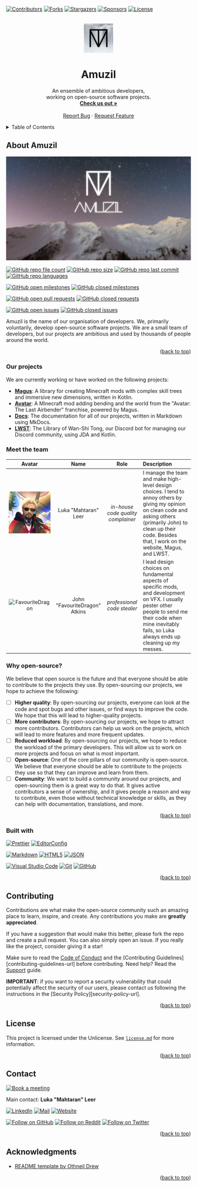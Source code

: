 <a name="anchor-top"></a>

<!-- PROJECT SHIELDS -->

[![Contributors][contributors-shield]][contributors-url]
[![Forks][forks-shield]][forks-url]
[![Stargazers][stargazers-shield]][stargazers-url]
[![Sponsors][sponsors-shield]][sponsors-url]
[![License][license-shield]][license-url]

<!-- PROJECT LOGO -->

<br />
<div align="center" style="text-align: center">
    <a href="https://github.com/amuzil/.github">
        <img
            src="https://raw.githubusercontent.com/amuzil/.github/main/profile/asset/logo.png"
            alt="Logo"
            width="80" height="80"
        >
    </a>
    <h1>Amuzil</h1>
    <p>
        An ensemble of ambitious developers,<br />
        working on open-source software projects.
        <br />
        <a href="https://amuzil.com"><strong>Check us out »</strong></a>
        <br />
        <br />
        <a href="https://github.com/amuzil/.github/issues">Report Bug</a>
        ·
        <a href="https://github.com/amuzil/.github/issues">Request Feature</a>
    </p>
</div>

<!-- TABLE OF CONTENTS -->
<details>
    <summary>Table of Contents</summary>
    <ol>
        <li>
            <a href="#about-amuzil">About Amuzil</a>
            <ul>
                <li><a href="#our-projects">
                    Our projects
                </a></li>
                <li><a href="#meet-the-team">
                    Meet the team
                </a></li>
                <li><a href="#why-open-source">
                    Why open-source?
                </a></li>
                <li><a href="#built-with">
                    Built with
                </a></li>
            </ul>
        </li>
        <li><a href="#contributing">Contributing</a></li>
        <li><a href="#license">License</a></li>
        <li><a href="#contact">Contact</a></li>
        <li><a href="#acknowledgments">Acknowledgments</a></li>
    </ol>
</details>

<!-- ABOUT -->

## About Amuzil

[![Banner][banner]][project-url]

[![GitHub repo file count][github-repo-file-count]][github-repo-url]
[![GitHub repo size][github-repo-size]][github-repo-url]
[![GitHub repo last commit][github-repo-last-commit]][github-repo-url]
[![GitHub repo languages][github-repo-languages]][github-repo-url]

[![GitHub open milestones][github-open-milestones]][github-open-milestones-url]
[![GitHub closed milestones][github-closed-milestones]][github-closed-milestones-url]

[![GitHub open pull requests][github-open-pull-requests]][github-open-pull-requests-url]
[![GitHub closed requests][github-closed-pull-requests]][github-closed-pull-requests-url]

[![GitHub open issues][github-open-issues]][github-open-issues-url]
[![GitHub closed issues][github-closed-issues]][github-closed-issues-url]

Amuzil is the name of our organisation of developers.
We, primarily voluntarily, develop open-source software projects.
We are a small team of developers, but our projects are ambitious
and used by thousands of people around the world.

<p align="right" style="text-align: right">(<a href="#anchor-top">back to top</a>)</p>

### Our projects

We are currently working or have worked on the following projects:

- [**Magus**][magus-url]:
  A library for creating Minecraft mods with complex skill trees
  and immersive new dimensions, written in Kotlin.
- [**Avatar**][avatar-url]:
  A Minecraft mod adding bending and the world from the
  "Avatar: The Last Airbender" franchise, powered by Magus.
- [**Docs**][docs-url]:
  The documentation for all of our projects, written in Markdown using MkDocs.
- [**LWST**][lwst-url]:
  The Library of Wan-Shi Tong, our Discord bot for managing
  our Discord community, using JDA and Kotlin.

### Meet the team

|                   Avatar                   |             Name              |                Role                | Description                                                                                                                                                                                                                      |
| :----------------------------------------: | :---------------------------: | :--------------------------------: | :------------------------------------------------------------------------------------------------------------------------------------------------------------------------------------------------------------------------------- |
|         ![Avatar][mahtaran-avatar]         |     Luka "Mahtaran" Leer      | _in-house code quality complainer_ | I manage the team and make high-level design choices. I tend to annoy others by giving my opinion on clean code and asking others (primarily John) to clean up their code. Besides that, I work on the website, Magus, and LWST. |
| ![FavouriteDragon][favouritedragon-avatar] | John "FavouriteDragon" Atkins |    _professional code stealer_     | I lead design choices on fundamental aspects of specific mods, and development on VFX. I usually pester other people to send me their code when mine inevitably fails, so Luka always ends up cleaning up my messes.             |

### Why open-source?

We believe that open source is the future and that everyone
should be able to contribute to the projects they use.
By open-sourcing our projects, we hope to achieve the following:

- [ ] **Higher quality**:
      By open-sourcing our projects, everyone can look at the code
      and spot bugs and other issues, or find ways to improve the code.
      We hope that this will lead to higher-quality projects.
- [ ] **More contributors**:
      By open-sourcing our projects, we hope to attract more contributors.
      Contributors can help us work on the projects, which will lead to
      more features and more frequent updates.
- [ ] **Reduced workload**:
      By open-sourcing our projects, we hope to reduce the workload of the primary
      developers. This will allow us to work on more projects and
      focus on what is most important.
- [ ] **Open-source**:
      One of the core pillars of our community is open-source.
      We believe that everyone should be able to contribute to
      the projects they use so that they can improve and learn from them.
- [ ] **Community**:
      We want to build a community around our projects, and open-sourcing
      them is a great way to do that. It gives active contributors
      a sense of ownership, and it gives people a reason and way to contribute,
      even those without technical knowledge or skills, as they can help
      with documentation, translations, and more.

<p align="right" style="text-align: right">(<a href="#anchor-top">back to top</a>)</p>

### Built with

[![Prettier][prettier-shield]][prettier-url]
[![EditorConfig][editorconfig-shield]][editorconfig-url]

[![Markdown][markdown-shield]][markdown-url]
[![HTML5][html5-shield]][html5-url]
[![JSON][json-shield]][json-url]

[![Visual Studio Code][vscode-shield]][vscode-url]
[![Git][git-shield]][git-url]
[![GitHub][github-shield]][github-url]

<p align="right" style="text-align: right">(<a href="#anchor-top">back to top</a>)</p>

<!-- CONTRIBUTING -->

## Contributing

Contributions are what make the open-source community such an amazing place to
learn, inspire, and create. Any contributions you make are **greatly appreciated**.

If you have a suggestion that would make this better, please fork the repo and
create a pull request. You can also simply open an issue.
If you really like the project, consider giving it a star!

Make sure to read the [Code of Conduct][code-of-conduct-url] and the
[Contributing Guidelines][contributing-guidelines-url] before contributing.
Need help? Read the [Support][support-url] guide.

**IMPORTANT**: if you want to report a security vulnerability that could
potentially affect the security of our users, please contact us following the
instructions in the [Security Policy][security-policy-url].

<p align="right" style="text-align: right">(<a href="#anchor-top">back to top</a>)</p>

<!-- LICENSE -->

## License

This project is licensed under the Unlicense.
See [`license.md`](license.md) for more information.

<p align="right" style="text-align: right">(<a href="#anchor-top">back to top</a>)</p>

<!-- CONTACT -->

## Contact

[![Book a meeting][cal-shield]][cal-url]

Main contact: **Luka "Mahtaran" Leer**

[![LinkedIn][luka-linkedin-shield]][luka-linkedin-url]
[![Mail][luka-mail-shield]][luka-mail-url]
[![Website][luka-website-shield]][luka-website-url]

[![Follow on GitHub][luka-github-followers-shield]][luka-github-followers-url]
[![Follow on Reddit][luka-reddit-shield]][luka-reddit-url]
[![Follow on Twitter][luka-twitter-shield]][luka-twitter-url]

<p align="right" style="text-align: right">(<a href="#anchor-top">back to top</a>)</p>

<!-- ACKNOWLEDGMENTS -->

## Acknowledgments

- [README template by Othneil Drew](https://github.com/othneildrew/Best-README-Template)

<p align="right" style="text-align: right">(<a href="#anchor-top">back to top</a>)</p>

<!-- MARKDOWN LINKS & IMAGES -->

<!-- top shields -->

[contributors-shield]: https://img.shields.io/github/contributors/amuzil/docs.svg?style=for-the-badge
[contributors-url]: https://github.com/amuzil/docs/graphs/contributors
[forks-shield]: https://img.shields.io/github/forks/amuzil/docs.svg?style=for-the-badge
[forks-url]: https://github.com/amuzil/docs/network/members
[stargazers-shield]: https://img.shields.io/github/stars/amuzil/docs.svg?style=for-the-badge
[stargazers-url]: https://github.com/amuzil/docs/stargazers
[sponsors-shield]: https://img.shields.io/github/sponsors/amuzil?style=for-the-badge
[sponsors-url]: https://github.com/sponsors/amuzil
[license-shield]: https://img.shields.io/github/license/amuzil/docs.svg?style=for-the-badge
[license-url]: https://github.com/amuzil/docs/blob/main/license.md

<!-- intro -->

[banner]: https://raw.githubusercontent.com/amuzil/.github/main/profile/asset/banner.png
[project-url]: https://amuzil.com

<!-- about -->

[github-repo-url]: https://github.com/amuzil/docs/
[github-repo-file-count]: https://img.shields.io/github/directory-file-count/amuzil/docs?style=for-the-badge
[github-repo-size]: https://img.shields.io/github/repo-size/amuzil/docs?style=for-the-badge
[github-repo-last-commit]: https://img.shields.io/github/last-commit/amuzil/docs?style=for-the-badge
[github-repo-languages]: https://img.shields.io/github/languages/count/amuzil/docs?style=for-the-badge
[github-open-issues]: https://img.shields.io/github/issues/amuzil/docs?style=for-the-badge
[github-open-issues-url]: https://github.com/amuzil/docs/issues
[github-closed-issues]: https://img.shields.io/github/issues-closed/amuzil/docs?style=for-the-badge
[github-closed-issues-url]: https://github.com/amuzil/docs/issues?q=is%3Aissue+is%3Aclosed
[github-open-pull-requests]: https://img.shields.io/github/issues-pr/amuzil/docs?style=for-the-badge
[github-open-pull-requests-url]: https://github.com/amuzil/docs/pulls
[github-closed-pull-requests]: https://img.shields.io/github/issues-pr-closed/amuzil/docs?style=for-the-badge
[github-closed-pull-requests-url]: https://github.com/amuzil/docs/pulls?q=is%3Apr+is%3Aclosed
[github-open-milestones]: https://img.shields.io/github/milestones/open/amuzil/docs?style=for-the-badge
[github-open-milestones-url]: https://github.com/amuzil/docs/milestones
[github-closed-milestones]: https://img.shields.io/github/milestones/closed/amuzil/docs?style=for-the-badge
[github-closed-milestones-url]: https://github.com/amuzil/docs/milestones?q=is%3Aclosed

<!-- our projects -->

[magus-url]: https://github.com/amuzil/magus
[avatar-url]: https://github.com/amuzil/avatar
[docs-url]: https://github.com/amuzil/docs
[lwst-url]: https://github.com/amuzil/lwst

<!-- meet the team -->

[mahtaran-avatar]: https://raw.githubusercontent.com/amuzil/.github/main/profile/asset/team/mahtaran.png
[favouritedragon-avatar]: https://via.placeholder.com/256x256.png

<!-- built with -->

[prettier-shield]: https://img.shields.io/badge/Prettier-1A2B34?style=for-the-badge&logo=prettier&logoColor=F7BA3E
[prettier-url]: https://prettier.io/
[editorconfig-shield]: https://img.shields.io/badge/EditorConfig-1A2B34?style=for-the-badge&logo=editorconfig&logoColor=FFD600
[editorconfig-url]: https://editorconfig.org/
[markdown-shield]: https://img.shields.io/badge/Markdown-4a525a?style=for-the-badge&logo=markdown&logoColor=white
[markdown-url]: https://daringfireball.net/projects/markdown/
[html5-shield]: https://img.shields.io/badge/HTML5-E34F26?style=for-the-badge&logo=html5&logoColor=white
[html5-url]: https://developer.mozilla.org/en-US/docs/Web/Guide/HTML/HTML5
[json-shield]: https://img.shields.io/badge/JSON-000000?style=for-the-badge&logo=json&logoColor=white
[json-url]: https://www.json.org/json-en.html
[vscode-shield]: https://img.shields.io/badge/Visual_Studio_Code-007ACC?style=for-the-badge&logo=visual-studio-code&logoColor=white
[vscode-url]: https://code.visualstudio.com/
[git-shield]: https://img.shields.io/badge/Git-F05032?style=for-the-badge&logo=git&logoColor=white
[git-url]: https://git-scm.com/
[github-shield]: https://img.shields.io/badge/GitHub-181717?style=for-the-badge&logo=github&logoColor=white
[github-url]: https://github.com/

<!-- contributing -->

[code-of-conduct-url]: ../code-of-conduct.md
[contributing-url]: ../contributing.md
[security-url]: ../security.md
[support-url]: ../support.md

<!-- contact -->

[cal-shield]: https://img.shields.io/badge/Cal.com-1DA1F2?style=for-the-badge&logo=google-calendar&logoColor=white&label=Book+a+meeting
[cal-url]: https://app.cal.com/mahtaran
[luka-linkedin-shield]: https://img.shields.io/badge/LinkedIn-0077B5?style=for-the-badge&logo=linkedin&logoColor=white
[luka-linkedin-url]: https://linkedin.com/in/luka-leer
[luka-mail-shield]: https://img.shields.io/badge/Mail-D14836?style=for-the-badge&logo=gmail&logoColor=white
[luka-mail-url]: mailto:mahtaran@amuzil.com
[luka-website-shield]: https://img.shields.io/badge/Website-FF7139?style=for-the-badge&logo=firefox&logoColor=white
[luka-website-url]: https://mahtaran.amuzil.com/
[luka-github-followers-shield]: https://img.shields.io/github/followers/Mahtaran?style=for-the-badge&logo=github&logoColor=white&label=Follow+on+GitHub
[luka-github-followers-url]: https://github.com/Mahtaran
[luka-reddit-shield]: https://img.shields.io/reddit/user-karma/link/Mahtaran?style=for-the-badge&logo=reddit&logoColor=white&label=Follow+on+Reddit
[luka-reddit-url]: https://reddit.com/user/Mahtaran
[luka-twitter-shield]: https://img.shields.io/twitter/follow/mahtaransocial?style=for-the-badge&logo=twitter&logoColor=white&label=Follow+on+Twitter
[luka-twitter-url]: https://twitter.com/mahtaransocial
